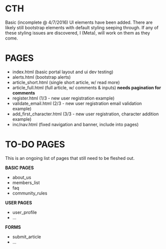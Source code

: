 # CTH
Basic (incomplete @ 4/7/2016) UI elements have been added. There are likely still bootstrap elements with default styling seeping through.
If any of these styling issues are discovered, I (Meta), will work on them as they come.


# PAGES
- index.html (basic portal layout and ui dev testing)
- alerts.html (bootstrap alerts)
- article_short.html (single short article, w/ read more)
- article_full.html (full article, w/ comments & inputs) **needs pagination for comments**
- register.html (1/3 - new user registration example)
- validate_email.html (2/3 - new user registration email validation example)
- add_first_character.html (3/3 - new user registration, character addition example)
- inc/nav.html (fixed navigation and banner, include into pages)

# TO-DO PAGES
This is an ongoing list of pages that still need to be fleshed out.

**BASIC PAGES**
- about_us
- members_list
- faq
- community_rules

**USER PAGES**
- user_profile
- ...

**FORMS**
- submit_article
- ...